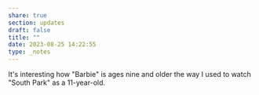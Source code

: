 ```yaml
---
share: true
section: updates
draft: false
title: ""
date: 2023-08-25 14:22:55
type: _notes
---
```


It's interesting how "Barbie" is ages nine and older the way I used to watch "South Park" as a 11-year-old.
